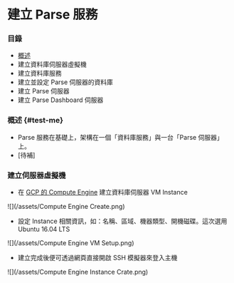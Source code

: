 # 建立  Parse 服務

### 目錄

* [概述](#test-me)
* 建立資料庫伺服器虛擬機
* 建立資料庫服務
* 建立並設定 Parse 伺服器的資料庫
* 建立 Parse 伺服器
* 建立 Parse Dashboard 伺服器

### 概述 {#test-me}

* Parse 服務在基礎上，架構在一個「資料庫服務」與一台「Parse 伺服器」上。
* \[待補\]

### 建立伺服器虛擬機

* 在 [GCP 的 Compute Engine](https://console.cloud.google.com/compute/) 建立資料庫伺服器 VM Instance

![](/assets/Compute Engine Create.png)

* 設定 Instance 相關資訊，如：名稱、區域、機器類型、開機磁碟。這次選用 Ubuntu 16.04 LTS

![](/assets/Compute Engine VM Setup.png)

* 建立完成後便可透過網頁直接開啟 SSH 模擬器來登入主機

![](/assets/Compute Engine Instance Crate.png)

